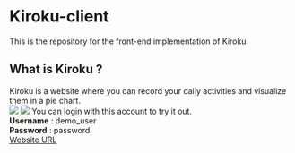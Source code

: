 # Kiroku-client
This is the repository for the front-end implementation of Kiroku.

## What is Kiroku ?
Kiroku is a website where you can record your daily activities and visualize them in a pie chart.  
![](https://user-images.githubusercontent.com/65438064/147901619-344b21fb-68f0-4f30-bc63-514e7aab7315.png)
![](https://user-images.githubusercontent.com/65438064/147901622-4866fb11-8c1e-412a-aded-0b7484133959.png)
You can login with this account to try it out.  
**Username** : demo_user  
**Password** : password  
[Website URL](https://cocky-brahmagupta-6255c2.netlify.app)
